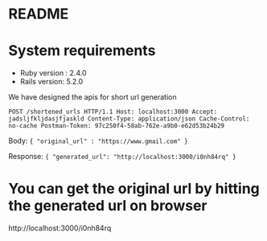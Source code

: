 # README

# System requirements
* Ruby version : 2.4.0
* Rails version: 5.2.0

We have designed the apis for short url generation

`POST /shortened_urls HTTP/1.1
Host: localhost:3000
Accept: jadsljfkljdasjfjaskld
Content-Type: application/json
Cache-Control: no-cache
Postman-Token: 97c250f4-58ab-762e-a9b0-e62d53b24b29`

Body:
`{
	"original_url" : "https://www.gmail.com"
}`


Response:
`{
    "generated_url": "http://localhost:3000/i0nh84rq"
}`

# You can get the original url by hitting the generated url on browser
http://localhost:3000/i0nh84rq
